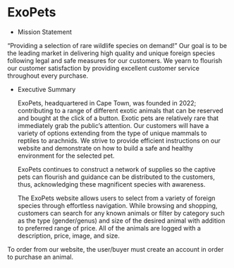 # ExoPets
- Mission Statement

“Providing a selection of rare wildlife species on demand!” Our goal is to be the leading market in delivering high quality and unique foreign species following legal and safe measures for our customers. We yearn to flourish our customer satisfaction by providing excellent customer service throughout every purchase.

- Executive Summary
    
    ExoPets, headquartered in Cape Town, was founded in 2022; contributing to a range of different exotic animals that can be reserved and bought at the click of a button. Exotic pets are relatively rare that immediately grab the public’s attention. Our customers will have a variety of options extending from the type of unique mammals to reptiles to arachnids. We strive to provide efficient instructions on our website and demonstrate on how to build a safe and healthy environment for the selected pet. 
    
    ExoPets continues to construct a network of supplies so the captive pets can flourish and guidance can be distributed to the customers, thus, acknowledging these magnificent species with awareness. 
    
    The ExoPets website allows users to select from a variety of foreign species through effortless navigation. While browsing and shopping, customers can search for any known animals or filter by category such as the type (gender/genus) and size of the desired animal with addition to preferred range of price. All of the animals are logged with a description, price, image, and size.
    
To order from our website, the user/buyer must create an account in order to purchase an animal.
